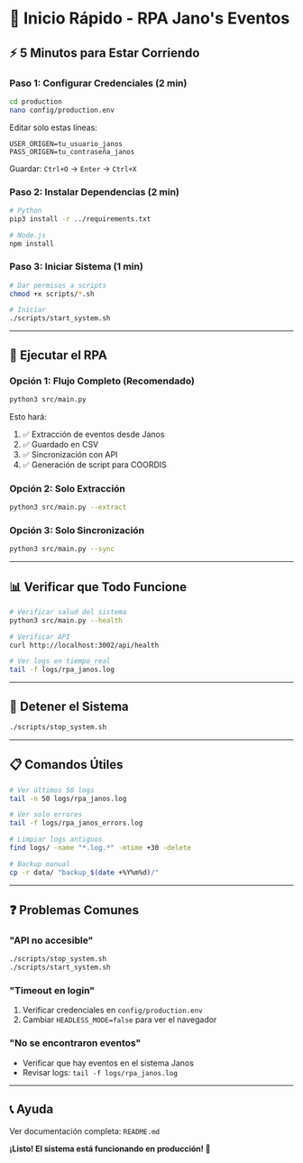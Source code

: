 # 🚀 Inicio Rápido - RPA Jano's Eventos

## ⚡ 5 Minutos para Estar Corriendo

### Paso 1: Configurar Credenciales (2 min)

```bash
cd production
nano config/production.env
```

Editar solo estas líneas:
```env
USER_ORIGEN=tu_usuario_janos
PASS_ORIGEN=tu_contraseña_janos
```

Guardar: `Ctrl+O` → `Enter` → `Ctrl+X`

### Paso 2: Instalar Dependencias (2 min)

```bash
# Python
pip3 install -r ../requirements.txt

# Node.js
npm install
```

### Paso 3: Iniciar Sistema (1 min)

```bash
# Dar permisos a scripts
chmod +x scripts/*.sh

# Iniciar
./scripts/start_system.sh
```

---

## 🎯 Ejecutar el RPA

### Opción 1: Flujo Completo (Recomendado)
```bash
python3 src/main.py
```
Esto hará:
1. ✅ Extracción de eventos desde Janos
2. ✅ Guardado en CSV
3. ✅ Sincronización con API
4. ✅ Generación de script para COORDIS

### Opción 2: Solo Extracción
```bash
python3 src/main.py --extract
```

### Opción 3: Solo Sincronización
```bash
python3 src/main.py --sync
```

---

## 📊 Verificar que Todo Funcione

```bash
# Verificar salud del sistema
python3 src/main.py --health

# Verificar API
curl http://localhost:3002/api/health

# Ver logs en tiempo real
tail -f logs/rpa_janos.log
```

---

## 🛑 Detener el Sistema

```bash
./scripts/stop_system.sh
```

---

## 📋 Comandos Útiles

```bash
# Ver últimos 50 logs
tail -n 50 logs/rpa_janos.log

# Ver solo errores
tail -f logs/rpa_janos_errors.log

# Limpiar logs antiguos
find logs/ -name "*.log.*" -mtime +30 -delete

# Backup manual
cp -r data/ "backup_$(date +%Y%m%d)/"
```

---

## ❓ Problemas Comunes

### "API no accesible"
```bash
./scripts/stop_system.sh
./scripts/start_system.sh
```

### "Timeout en login"
1. Verificar credenciales en `config/production.env`
2. Cambiar `HEADLESS_MODE=false` para ver el navegador

### "No se encontraron eventos"
- Verificar que hay eventos en el sistema Janos
- Revisar logs: `tail -f logs/rpa_janos.log`

---

## 📞 Ayuda

Ver documentación completa: `README.md`

**¡Listo! El sistema está funcionando en producción! 🎉**

